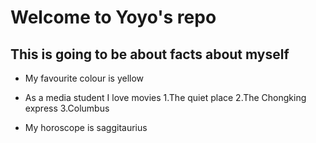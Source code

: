 # Welcome to Yoyo's repo 
## This is going to be about facts about myself

* My favourite colour is yellow
* As a media student I love movies
  1.The quiet place
  2.The Chongking express
  3.Columbus

* My horoscope is saggitaurius
